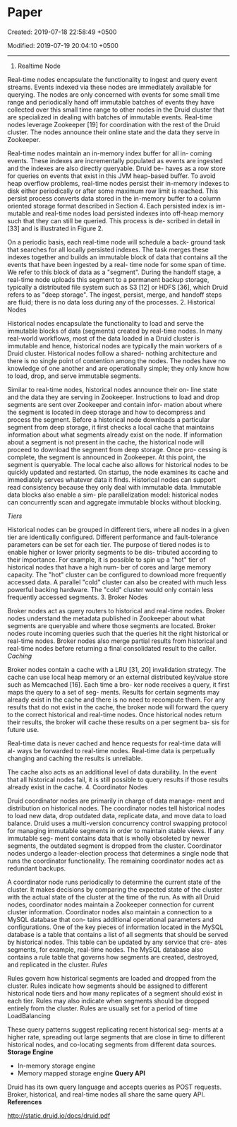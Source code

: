 # Paper

Created: 2019-07-18 22:58:49 +0500

Modified: 2019-07-19 20:04:10 +0500

---

1.  Realtime Node

Real-time nodes encapsulate the functionality to ingest and query event streams. Events indexed via these nodes are immediately available for querying. The nodes are only concerned with events for some small time range and periodically hand off immutable batches of events they have collected over this small time range to other nodes in the Druid cluster that are specialized in dealing with batches of immutable events. Real-time nodes leverage Zookeeper [19] for coordination with the rest of the Druid cluster. The nodes announce their online state and the data they serve in Zookeeper.

Real-time nodes maintain an in-memory index buffer for all in- coming events. These indexes are incrementally populated as events are ingested and the indexes are also directly queryable. Druid be- haves as a row store for queries on events that exist in this JVM heap-based buffer. To avoid heap overflow problems, real-time nodes persist their in-memory indexes to disk either periodically or after some maximum row limit is reached. This persist process converts data stored in the in-memory buffer to a column oriented storage format described in Section 4. Each persisted index is im- mutable and real-time nodes load persisted indexes into off-heap memory such that they can still be queried. This process is de- scribed in detail in [33] and is illustrated in Figure 2.

On a periodic basis, each real-time node will schedule a back- ground task that searches for all locally persisted indexes. The task merges these indexes together and builds an immutable block of data that contains all the events that have been ingested by a real- time node for some span of time. We refer to this block of data as a "segment". During the handoff stage, a real-time node uploads this segment to a permanent backup storage, typically a distributed file system such as S3 [12] or HDFS [36], which Druid refers to as "deep storage". The ingest, persist, merge, and handoff steps are fluid; there is no data loss during any of the processes.
2.  Historical Nodes

Historical nodes encapsulate the functionality to load and serve the immutable blocks of data (segments) created by real-time nodes. In many real-world workflows, most of the data loaded in a Druid cluster is immutable and hence, historical nodes are typically the main workers of a Druid cluster. Historical nodes follow a shared- nothing architecture and there is no single point of contention among the nodes. The nodes have no knowledge of one another and are operationally simple; they only know how to load, drop, and serve immutable segments.

Similar to real-time nodes, historical nodes announce their on- line state and the data they are serving in Zookeeper. Instructions to load and drop segments are sent over Zookeeper and contain infor- mation about where the segment is located in deep storage and how to decompress and process the segment. Before a historical node downloads a particular segment from deep storage, it first checks a local cache that maintains information about what segments already exist on the node. If information about a segment is not present in the cache, the historical node will proceed to download the segment from deep storage. Once pro- cessing is complete, the segment is announced in Zookeeper. At this point, the segment is queryable. The local cache also allows for historical nodes to be quickly updated and restarted. On startup, the node examines its cache and immediately serves whatever data it finds. Historical nodes can support read consistency because they only deal with immutable data. Immutable data blocks also enable a sim- ple parallelization model: historical nodes can concurrently scan and aggregate immutable blocks without blocking.

*Tiers*

Historical nodes can be grouped in different tiers, where all nodes in a given tier are identically configured. Different performance and fault-tolerance parameters can be set for each tier. The purpose of tiered nodes is to enable higher or lower priority segments to be dis- tributed according to their importance. For example, it is possible to spin up a "hot" tier of historical nodes that have a high num- ber of cores and large memory capacity. The "hot" cluster can be configured to download more frequently accessed data. A parallel "cold" cluster can also be created with much less powerful backing hardware. The "cold" cluster would only contain less frequently accessed segments.
3.  Broker Nodes

Broker nodes act as query routers to historical and real-time nodes. Broker nodes understand the metadata published in Zookeeper about what segments are queryable and where those segments are located. Broker nodes route incoming queries such that the queries hit the right historical or real-time nodes. Broker nodes also merge partial results from historical and real-time nodes before returning a final consolidated result to the caller.
*Caching*

Broker nodes contain a cache with a LRU [31, 20] invalidation strategy. The cache can use local heap memory or an external distributed key/value store such as Memcached [16]. Each time a bro- ker node receives a query, it first maps the query to a set of seg- ments. Results for certain segments may already exist in the cache and there is no need to recompute them. For any results that do not exist in the cache, the broker node will forward the query to the correct historical and real-time nodes. Once historical nodes return their results, the broker will cache these results on a per segment ba- sis for future use.

Real-time data is never cached and hence requests for real-time data will al- ways be forwarded to real-time nodes. Real-time data is perpetually changing and caching the results is unreliable.

The cache also acts as an additional level of data durability. In the event that all historical nodes fail, it is still possible to query results if those results already exist in the cache.
4.  Coordinator Nodes

Druid coordinator nodes are primarily in charge of data manage- ment and distribution on historical nodes. The coordinator nodes tell historical nodes to load new data, drop outdated data, replicate data, and move data to load balance. Druid uses a multi-version concurrency control swapping protocol for managing immutable segments in order to maintain stable views. If any immutable seg- ment contains data that is wholly obsoleted by newer segments, the outdated segment is dropped from the cluster. Coordinator nodes undergo a leader-election process that determines a single node that runs the coordinator functionality. The remaining coordinator nodes act as redundant backups.

A coordinator node runs periodically to determine the current state of the cluster. It makes decisions by comparing the expected state of the cluster with the actual state of the cluster at the time of the run. As with all Druid nodes, coordinator nodes maintain a Zookeeper connection for current cluster information. Coordinator nodes also maintain a connection to a MySQL database that con- tains additional operational parameters and configurations. One of the key pieces of information located in the MySQL database is a table that contains a list of all segments that should be served by historical nodes. This table can be updated by any service that cre- ates segments, for example, real-time nodes. The MySQL database also contains a rule table that governs how segments are created, destroyed, and replicated in the cluster.
*Rules*

Rules govern how historical segments are loaded and dropped from the cluster. Rules indicate how segments should be assigned to different historical node tiers and how many replicates of a segment should exist in each tier. Rules may also indicate when segments should be dropped entirely from the cluster. Rules are usually set for a period of time
LoadBalancing

These query patterns suggest replicating recent historical seg- ments at a higher rate, spreading out large segments that are close in time to different historical nodes, and co-locating segments from different data sources.
**Storage Engine**
-   In-memory storage engine
-   Memory mapped storage engine
**Query API**

Druid has its own query language and accepts queries as POST requests. Broker, historical, and real-time nodes all share the same query API.
**References**

<http://static.druid.io/docs/druid.pdf>
